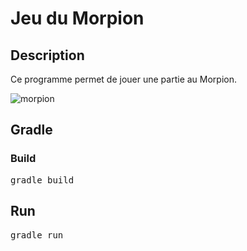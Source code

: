 # Jeu du Morpion

## Description

Ce programme permet de jouer une partie au Morpion.

![morpion](https://github.com/user-attachments/assets/2f062161-e88b-4978-abcf-1ffd71f2af4a)

## Gradle

### Build

<pre>
gradle build
</pre>

## Run

<pre>
gradle run
</pre>
